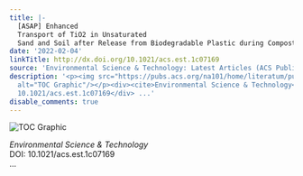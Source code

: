 ```yaml
---
title: |-
  [ASAP] Enhanced
  Transport of TiO2 in Unsaturated
  Sand and Soil after Release from Biodegradable Plastic during Composting
date: '2022-02-04'
linkTitle: http://dx.doi.org/10.1021/acs.est.1c07169
source: 'Environmental Science & Technology: Latest Articles (ACS Publications)'
description: '<p><img src="https://pubs.acs.org/na101/home/literatum/publisher/achs/journals/content/esthag/0/esthag.ahead-of-print/acs.est.1c07169/20220204/images/medium/es1c07169_0006.gif"
  alt="TOC Graphic"/></p><div><cite>Environmental Science & Technology</cite></div><div>DOI:
  10.1021/acs.est.1c07169</div> ...'
disable_comments: true
---
```

<p><img src="https://pubs.acs.org/na101/home/literatum/publisher/achs/journals/content/esthag/0/esthag.ahead-of-print/acs.est.1c07169/20220204/images/medium/es1c07169_0006.gif" alt="TOC Graphic"/></p><div><cite>Environmental Science & Technology</cite></div><div>DOI: 10.1021/acs.est.1c07169</div> ...
